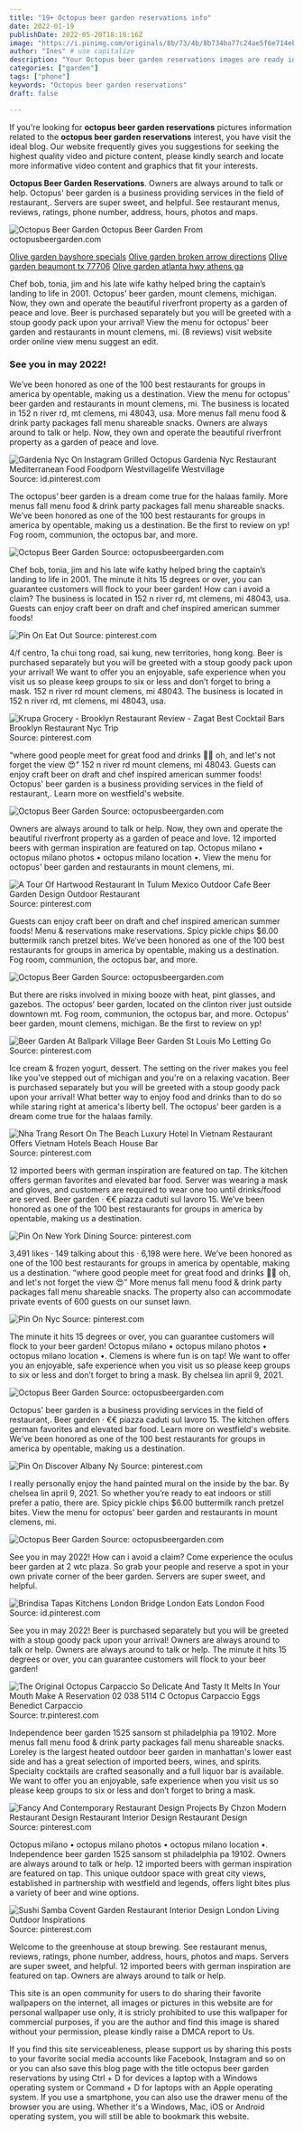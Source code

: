 ```yaml
---
title: "19+ Octopus beer garden reservations info"
date: 2022-01-19
publishDate: 2022-05-20T18:10:16Z
image: "https://i.pinimg.com/originals/8b/73/4b/8b734ba77c24ae5f6e714eb333d704c9.jpg"
author: "Ines" # use capitalize
description: "Your Octopus beer garden reservations images are ready in this website. Octopus beer garden reservations are a topic that is being searched for and liked by netizens today. You can Find and Download the Octopus beer garden reservations files here. Find and Download all free vectors."
categories: ["garden"]
tags: ["phone"]
keywords: "Octopus beer garden reservations"
draft: false

---
```


If you're looking for **octopus beer garden reservations** pictures information related to the **octopus beer garden reservations** interest, you have visit the ideal  blog.  Our website frequently  gives you  suggestions  for seeking  the highest  quality video and picture  content, please kindly search and locate more informative video content and graphics  that fit your interests.

**Octopus Beer Garden Reservations**. Owners are always around to talk or help. Octopus&#039; beer garden is a business providing services in the field of restaurant,. Servers are super sweet, and helpful. See restaurant menus, reviews, ratings, phone number, address, hours, photos and maps.

![Octopus Beer Garden](https://images.squarespace-cdn.com/content/v1/5cbf51019b7d154d49ec52b8/1559586175123-BAIIMU1PN51NWARE9SPI/octosharing.jpg "Octopus Beer Garden")
Octopus Beer Garden From octopusbeergarden.com

[Olive garden bayshore specials](/olive-garden-bayshore-specials/)
[Olive garden broken arrow directions](/olive-garden-broken-arrow-directions/)
[Olive garden beaumont tx 77706](/olive-garden-beaumont-tx-77706/)
[Olive garden atlanta hwy athens ga](/olive-garden-atlanta-hwy-athens-ga/)

Chef bob, tonia, jim and his late wife kathy helped bring the captain’s landing to life in 2001. Octopus&#039; beer garden, mount clemens, michigan. Now, they own and operate the beautiful riverfront property as a garden of peace and love. Beer is purchased separately but you will be greeted with a stoup goody pack upon your arrival! View the menu for octopus&#039; beer garden and restaurants in mount clemens, mi. (8 reviews) visit website order online view menu suggest an edit.

### See you in may 2022!

We’ve been honored as one of the 100 best restaurants for groups in america by opentable, making us a destination. View the menu for octopus&#039; beer garden and restaurants in mount clemens, mi. The business is located in 152 n river rd, mt clemens, mi 48043, usa. More menus fall menu food &amp; drink party packages fall menu shareable snacks. Owners are always around to talk or help. Now, they own and operate the beautiful riverfront property as a garden of peace and love.


![Gardenia Nyc On Instagram Grilled Octopus Gardenia Nyc Restaurant Mediterranean Food Foodporn Westvillagelife Westvillage](https://i.pinimg.com/originals/1b/47/a2/1b47a273c8df0ef9d01607327ce4c97e.jpg "Gardenia Nyc On Instagram Grilled Octopus Gardenia Nyc Restaurant Mediterranean Food Foodporn Westvillagelife Westvillage")
Source: id.pinterest.com

The octopus’ beer garden is a dream come true for the halaas family. More menus fall menu food &amp; drink party packages fall menu shareable snacks. We’ve been honored as one of the 100 best restaurants for groups in america by opentable, making us a destination. Be the first to review on yp! Fog room, communion, the octopus bar, and more.

![Octopus Beer Garden](https://images.squarespace-cdn.com/content/v1/5cbf51019b7d154d49ec52b8/1563480565561-TZPZBRRN6W0QUQ781OO7/AR7I3531_1.jpg "Octopus Beer Garden")
Source: octopusbeergarden.com

Chef bob, tonia, jim and his late wife kathy helped bring the captain’s landing to life in 2001. The minute it hits 15 degrees or over, you can guarantee customers will flock to your beer garden! How can i avoid a claim? The business is located in 152 n river rd, mt clemens, mi 48043, usa. Guests can enjoy craft beer on draft and chef inspired american summer foods!

![Pin On Eat Out](https://i.pinimg.com/originals/1f/82/97/1f8297d68e11a26740c2632f79799ab6.jpg "Pin On Eat Out")
Source: pinterest.com

4/f centro, 1a chui tong road, sai kung, new territories, hong kong. Beer is purchased separately but you will be greeted with a stoup goody pack upon your arrival! We want to offer you an enjoyable, safe experience when you visit us so please keep groups to six or less and don’t forget to bring a mask. 152 n river rd mount clemens, mi 48043. The business is located in 152 n river rd, mt clemens, mi 48043, usa.

![Krupa Grocery - Brooklyn Restaurant Review - Zagat Best Cocktail Bars Brooklyn Restaurant Nyc Trip](https://i.pinimg.com/736x/be/54/b7/be54b77bf26e1f8401397dc92fdcc450--good-photos-beer-garden.jpg "Krupa Grocery - Brooklyn Restaurant Review - Zagat Best Cocktail Bars Brooklyn Restaurant Nyc Trip")
Source: pinterest.com

“where good people meet for great food and drinks 🥘🍻 oh, and let&#039;s not forget the view 😍” 152 n river rd mount clemens, mi 48043. Guests can enjoy craft beer on draft and chef inspired american summer foods! Octopus&#039; beer garden is a business providing services in the field of restaurant,. Learn more on westfield&#039;s website.

![Octopus Beer Garden](https://images.squarespace-cdn.com/content/v1/5cbf51019b7d154d49ec52b8/1563480569945-A2ST15793SZR3Q278H6Z/2B6A0191_1.jpg "Octopus Beer Garden")
Source: octopusbeergarden.com

Owners are always around to talk or help. Now, they own and operate the beautiful riverfront property as a garden of peace and love. 12 imported beers with german inspiration are featured on tap. Octopus milano • octopus milano photos • octopus milano location •. View the menu for octopus&#039; beer garden and restaurants in mount clemens, mi.

![A Tour Of Hartwood Restaurant In Tulum Mexico Outdoor Cafe Beer Garden Design Outdoor Restaurant](https://i.pinimg.com/originals/02/c6/9a/02c69af139be04be39113bac5b138e47.jpg "A Tour Of Hartwood Restaurant In Tulum Mexico Outdoor Cafe Beer Garden Design Outdoor Restaurant")
Source: pinterest.com

Guests can enjoy craft beer on draft and chef inspired american summer foods! Menu &amp; reservations make reservations. Spicy pickle chips $6.00 buttermilk ranch pretzel bites. We’ve been honored as one of the 100 best restaurants for groups in america by opentable, making us a destination. Fog room, communion, the octopus bar, and more.

![Octopus Beer Garden](https://images.squarespace-cdn.com/content/v1/5cbf51019b7d154d49ec52b8/1559586175123-BAIIMU1PN51NWARE9SPI/octosharing.jpg "Octopus Beer Garden")
Source: octopusbeergarden.com

But there are risks involved in mixing booze with heat, pint glasses, and gazebos. The octopus&#039; beer garden, located on the clinton river just outside downtown mt. Fog room, communion, the octopus bar, and more. Octopus&#039; beer garden, mount clemens, michigan. Be the first to review on yp!

![Beer Garden At Ballpark Village Beer Garden St Louis Mo Letting Go](https://i.pinimg.com/originals/98/26/cd/9826cdce3c6d1be6e929646b515d5aaa.jpg "Beer Garden At Ballpark Village Beer Garden St Louis Mo Letting Go")
Source: pinterest.com

Ice cream &amp; frozen yogurt, dessert. The setting on the river makes you feel like you&#039;ve stepped out of michigan and you&#039;re on a relaxing vacation. Beer is purchased separately but you will be greeted with a stoup goody pack upon your arrival! What better way to enjoy food and drinks than to do so while staring right at america&#039;s liberty bell. The octopus’ beer garden is a dream come true for the halaas family.

![Nha Trang Resort On The Beach Luxury Hotel In Vietnam Restaurant Offers Vietnam Hotels Beach House Bar](https://i.pinimg.com/originals/ff/c4/b4/ffc4b4160d804458bf7c51fe3ee82bba.jpg "Nha Trang Resort On The Beach Luxury Hotel In Vietnam Restaurant Offers Vietnam Hotels Beach House Bar")
Source: pinterest.com

12 imported beers with german inspiration are featured on tap. The kitchen offers german favorites and elevated bar food. Server was wearing a mask and gloves, and customers are required to wear one too until drinks/food are served. Beer garden · €€ piazza caduti sul lavoro 15. We’ve been honored as one of the 100 best restaurants for groups in america by opentable, making us a destination.

![Pin On New York Dining](https://i.pinimg.com/736x/9d/d3/0f/9dd30f941e8b1d7474c0d734a5174a50--trotter-pork.jpg "Pin On New York Dining")
Source: pinterest.com

3,491 likes · 149 talking about this · 6,198 were here. We’ve been honored as one of the 100 best restaurants for groups in america by opentable, making us a destination. “where good people meet for great food and drinks 🥘🍻 oh, and let&#039;s not forget the view 😍” More menus fall menu food &amp; drink party packages fall menu shareable snacks. The property also can accommodate private events of 600 guests on our sunset lawn.

![Pin On Nyc](https://i.pinimg.com/originals/48/aa/84/48aa84272b04695cbf444c1302845a17.jpg "Pin On Nyc")
Source: pinterest.com

The minute it hits 15 degrees or over, you can guarantee customers will flock to your beer garden! Octopus milano • octopus milano photos • octopus milano location •. Clemens is where fun is on tap! We want to offer you an enjoyable, safe experience when you visit us so please keep groups to six or less and don’t forget to bring a mask. By chelsea lin april 9, 2021.

![Octopus Beer Garden](https://images.squarespace-cdn.com/content/v1/5cbf51019b7d154d49ec52b8/1563480573758-681V66CUECI8LIM8BXDW/2B6A0158_1.jpg "Octopus Beer Garden")
Source: octopusbeergarden.com

Octopus&#039; beer garden is a business providing services in the field of restaurant,. Beer garden · €€ piazza caduti sul lavoro 15. The kitchen offers german favorites and elevated bar food. Learn more on westfield&#039;s website. We’ve been honored as one of the 100 best restaurants for groups in america by opentable, making us a destination.

![Pin On Discover Albany Ny](https://i.pinimg.com/originals/59/32/1b/59321be961c91d52cfe234db19312bab.jpg "Pin On Discover Albany Ny")
Source: pinterest.com

I really personally enjoy the hand painted mural on the inside by the bar. By chelsea lin april 9, 2021. So whether you’re ready to eat indoors or still prefer a patio, there are. Spicy pickle chips $6.00 buttermilk ranch pretzel bites. View the menu for octopus&#039; beer garden and restaurants in mount clemens, mi.

![Octopus Beer Garden](https://images.squarespace-cdn.com/content/v1/5cbf51019b7d154d49ec52b8/1563480567358-45ER240BMLDSLZ56AAX0/AR7I3340_1.jpg "Octopus Beer Garden")
Source: octopusbeergarden.com

See you in may 2022! How can i avoid a claim? Come experience the oculus beer garden at 2 wtc plaza. So grab your people and reserve a spot in your own private corner of the beer garden. Servers are super sweet, and helpful.

![Brindisa Tapas Kitchens London Bridge London Eats London Food](https://i.pinimg.com/originals/c6/88/eb/c688eb5b5761fa729ff3f83aadf8cc1f.jpg "Brindisa Tapas Kitchens London Bridge London Eats London Food")
Source: id.pinterest.com

See you in may 2022! Beer is purchased separately but you will be greeted with a stoup goody pack upon your arrival! Owners are always around to talk or help. Owners are always around to talk or help. The minute it hits 15 degrees or over, you can guarantee customers will flock to your beer garden!

![The Original Octopus Carpaccio So Delicate And Tasty It Melts In Your Mouth Make A Reservation 02 038 5114 C Octopus Carpaccio Eggs Benedict Carpaccio](https://i.pinimg.com/originals/28/90/dc/2890dcf976799f5b8a9a0db378cf5c4f.jpg "The Original Octopus Carpaccio So Delicate And Tasty It Melts In Your Mouth Make A Reservation 02 038 5114 C Octopus Carpaccio Eggs Benedict Carpaccio")
Source: tr.pinterest.com

Independence beer garden 1525 sansom st philadelphia pa 19102. More menus fall menu food &amp; drink party packages fall menu shareable snacks. Loreley is the largest heated outdoor beer garden in manhattan&#039;s lower east side and has a great selection of imported beers, wines, and spirits. Specialty cocktails are crafted seasonally and a full liquor bar is available. We want to offer you an enjoyable, safe experience when you visit us so please keep groups to six or less and don’t forget to bring a mask.

![Fancy And Contemporary Restaurant Design Projects By Chzon Modern Restaurant Design Restaurant Interior Design Restaurant Design](https://i.pinimg.com/originals/26/b8/9a/26b89a909e16fd726fb23bfe79c70bd0.jpg "Fancy And Contemporary Restaurant Design Projects By Chzon Modern Restaurant Design Restaurant Interior Design Restaurant Design")
Source: pinterest.com

Octopus milano • octopus milano photos • octopus milano location •. Independence beer garden 1525 sansom st philadelphia pa 19102. Owners are always around to talk or help. 12 imported beers with german inspiration are featured on tap. This unique outdoor space with great city views, established in partnership with westfield and legends, offers light bites plus a variety of beer and wine options.

![Sushi Samba Covent Garden Restaurant Interior Design London Living Outdoor Inspirations](https://i.pinimg.com/originals/8b/73/4b/8b734ba77c24ae5f6e714eb333d704c9.jpg "Sushi Samba Covent Garden Restaurant Interior Design London Living Outdoor Inspirations")
Source: pinterest.com

Welcome to the greenhouse at stoup brewing. See restaurant menus, reviews, ratings, phone number, address, hours, photos and maps. Servers are super sweet, and helpful. 12 imported beers with german inspiration are featured on tap. Owners are always around to talk or help.

This site is an open community for users to do sharing their favorite wallpapers on the internet, all images or pictures in this website are for personal wallpaper use only, it is stricly prohibited to use this wallpaper for commercial purposes, if you are the author and find this image is shared without your permission, please kindly raise a DMCA report to Us.

If you find this site serviceableness, please support us by sharing this posts to your favorite social media accounts like Facebook, Instagram and so on or you can also save this blog page with the title octopus beer garden reservations by using Ctrl + D for devices a laptop with a Windows operating system or Command + D for laptops with an Apple operating system. If you use a smartphone, you can also use the drawer menu of the browser you are using. Whether it's a Windows, Mac, iOS or Android operating system, you will still be able to bookmark this website.

